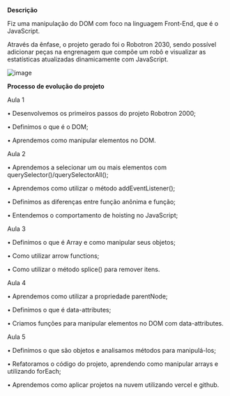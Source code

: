**Descrição**

Fiz uma manipulação do DOM com foco na linguagem Front-End, que é o JavaScript.

Através da ênfase, o projeto gerado foi o Robotron 2030, sendo possível adicionar peças na engrenagem que compõe um robô e visualizar as estatísticas atualizadas dinamicamente com JavaScript.


![image](https://user-images.githubusercontent.com/108702091/208470778-f911af06-d03c-41eb-b471-d66bee6d0920.png)

**Processo de evolução do projeto**

Aula 1

• Desenvolvemos os primeiros passos do projeto Robotron 2000;

• Definimos o que é o DOM;

• Aprendemos como manipular elementos no DOM.

Aula 2

• Aprendemos a selecionar um ou mais elementos com querySelector()/querySelectorAll();

• Aprendemos como utilizar o método addEventListener();

• Definimos as diferenças entre função anônima e função;

• Entendemos o comportamento de hoisting no JavaScript;


Aula 3

• Definimos o que é Array e como manipular seus objetos;

• Como utilizar arrow functions;

• Como utilizar o método splice() para remover itens.

 

Aula 4

• Aprendemos como utilizar a propriedade parentNode;

• Definimos o que é data-attributes;

• Criamos funções para manipular elementos no DOM com data-attributes.

Aula 5
 
• Definimos o que são objetos e analisamos métodos para manipulá-los;

• Refatoramos o código do projeto, aprendendo como manipular arrays e utilizando forEach;

• Aprendemos como aplicar projetos na nuvem utilizando vercel e github.

